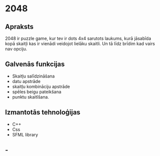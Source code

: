 # 2048

## Apraksts
2048 ir puzzle game, kur tev ir dots 4x4 sarutots laukums, kurā jāsabīda kopā skaitļi kas ir vienādi veidojot lielāku skaitli. Un tā līdz brīdim kad vairs nav opciju.

## Galvenās funkcijas
- Skaitļu salīdzināšana 
- datu apstrāde 
- skaitļu kombināciju apstrāde 
- spēles beigu pateikšana 
- punktu skaitīšana.

## Izmantotās tehnoloģijas
- C++
- Css
- SFML library

## -

